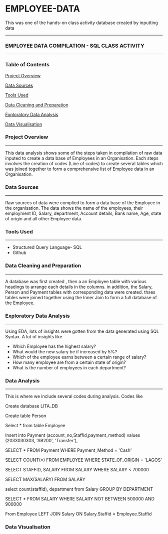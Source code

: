 # EMPLOYEE-DATA
This was one of the hands-on class activity database created by inputting data

---
### EMPLOYEE DATA COMPILATION - SQL CLASS ACTIVITY
---

### Table of Contents

[Project Overview](#project-overview)

[Data Sources](#data-sources)

[Tools Used](#tools-used)

[Data Cleaning and Preparation](#data-cleaning-and-preparation)

[Exploratory Data Analysis](#exploratory-data-analysis)

[Data Visualisation](#data-visualisation)


### Project Overview
---

This data analysis shows some of the steps taken in compilation of raw data inputed to create a data base of Employees in an Organisation. Each steps involves the creation of codes (Line of codes) to create several tables which was joined together to form a comprehensive list of Employee data in an Organisation.


### Data Sources
---

Raw sources of data were complied to form a data base of the Employee in the organisation. The data shows the name of the employees, their employment ID, Salary, department, Account details, Bank name, Age, state of origin  and all other Employee data.


### Tools Used
---

- Structured Query Language- SQL
- Github


### Data Cleaning and Preparation
---

A database was first created , then a an Employee table with various headings to arrange each details in the columns. in addition, the Salary, Person and Payment tables with corresponding data were created. thses tables were joined together using the Inner Join to form a full database of the Employee.


### Exploratory Data Analysis
---

 Using EDA, lots of insights were gotten from the data generated using SQL Syntax. A lot of insights like
 - Which Employee has the highest salary?
 - What would the new salary be if increased by 5%?
 - Which of the employee earns between a certain range of salary?
 - How many employee are from a certain state of origin?
 - What is the number of employees in each department?


### Data Analysis
---

This is where we include several codes during analysis. Codes like

Create database LITA_DB

Create table Person

Select * from table Employee

Insert into Payment (account_no,Staffid,payment_method) values (2033030303, 'AB200', 'Transfer'),

SELECT * FROM Payment WHERE Payment_Method = 'Cash'

SELECT COUNT(*) FROM EMPLOYEE WHERE STATE_OF_ORIGIN = 'LAGOS'

SELECT STAFFID, SALARY FROM SALARY WHERE SALARY < 700000

SELECT MAX(SALARY) FROM SALARY

select count(staffid), department from Salary GROUP BY DEPARTMENT

SELECT * FROM SALARY WHERE SALARY NOT BETWEEN 500000 AND 900000

From Employee LEFT JOIN Salary ON Salary.Staffid = Employee.Staffid


### Data Visualisation

